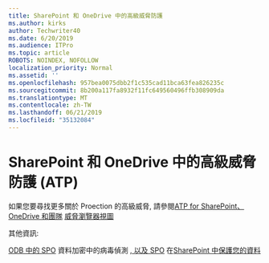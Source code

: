 ```yaml
---
title: SharePoint 和 OneDrive 中的高級威脅防護
ms.author: kirks
author: Techwriter40
ms.date: 6/20/2019
ms.audience: ITPro
ms.topic: article
ROBOTS: NOINDEX, NOFOLLOW
localization_priority: Normal
ms.assetid: ''
ms.openlocfilehash: 957bea0075dbb2f1c535cad11bca63fea826235c
ms.sourcegitcommit: 8b200a117fa8932f11fc649560496ffb308909da
ms.translationtype: MT
ms.contentlocale: zh-TW
ms.lasthandoff: 06/21/2019
ms.locfileid: "35132084"
---
```

# <a name="advanced-threat-protection-atp-in-sharepoint-and-onedrive"></a>SharePoint 和 OneDrive 中的高級威脅防護 (ATP)

如果您要尋找更多關於 Proection 的高級威脅, 請參閱[ATP for SharePoint、OneDrive 和團隊](https://docs.microsoft.com/en-us/office365/securitycompliance/atp-for-spo-odb-and-teams)
[威脅瀏覽器視圖](https://docs.microsoft.com/en-us/office365/securitycompliance/threat-explorer-views)

其他資訊:

[ODB 中的 SPO](https://docs.microsoft.com/en-us/office365/securitycompliance/virus-detection-in-spo)
資料加密中的病毒偵測[](https://docs.microsoft.com/en-us/windows/security/threat-protection/intelligence/ransomware-malware) 
 [ ](https://support.office.com/en-ie/article/Ransomware-detection-and-recovering-your-files-0d90ec50-6bfd-40f4-acc7-b8c12c73637f) [, 以及 SPO](https://docs.microsoft.com/en-us/office365/securitycompliance/data-encryption-in-odb-and-spo)
在[SharePoint 中保護您的資料](https://docs.microsoft.com/en-us/sharepoint/safeguarding-your-data)